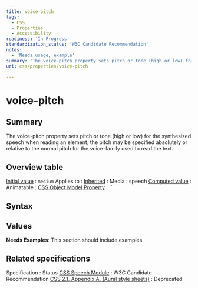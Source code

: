 ```yaml
---
title: voice-pitch
tags:
  - CSS
  - Properties
  - Accessibility
readiness: 'In Progress'
standardization_status: 'W3C Candidate Recommendation'
notes:
  - 'Needs usage, example'
summary: 'The voice-pitch property sets pitch or tone (high or low) for the synthesized speech when reading an element; the pitch may be specified absolutely or relative to the normal pitch for the voice-family used to read the text.'
uri: css/properties/voice-pitch

---
```

# voice-pitch

## Summary

The voice-pitch property sets pitch or tone (high or low) for the synthesized speech when reading an element; the pitch may be specified absolutely or relative to the normal pitch for the voice-family used to read the text.

## Overview table

[Initial value](/css/concepts/initial_value)
:   `medium`
Applies to
:
[Inherited](/css/concepts/inherited)
:
Media
:   speech
[Computed value](/css/concepts/computed_value)
:
Animatable
:
[CSS Object Model Property](/css/concepts/cssom)
:   ``

## Syntax

## Values

**Needs Examples**: This section should include examples.

## Related specifications

Specification
:   Status
[CSS Speech Module](http://www.w3.org/TR/css3-speech/#voice-props-voice-pitch)
:   W3C Candidate Recommendation
[CSS 2.1, Appendix A. (Aural style sheets)](http://www.w3.org/TR/CSS21/aural.html)
:   Deprecated

